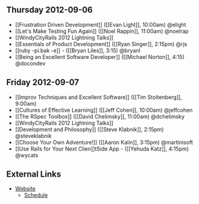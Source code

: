 ## Thursday 2012-09-06

* [[Frustration Driven Development]] ([[Evan Light]], 10:00am) @elight
* [[Let's Make Testing Fun Again]] ([[Noel Rappin]], 11:00am) @noelrap
* [[WindyCityRails 2012 Lightning Talks]]
* [[Essentials of Product Development]] ([[Ryan Singer]], 2:15pm) @rjs
* [[ruby -pi.bak -e]] - ([[Bryan Liles]], 3:15) @bryanl
* [[Being an Excellent Software Developer]] ([[Michael Norton]], 4:15) @docondev

## Friday 2012-09-07

* [[Improv Techniques and Excellent Software]] ([[Tim Stoltenberg]], 9:00am)
* [[Cultures of Effective Learning]] ([[Jeff Cohen]], 10:00am) @jeffcohen
* [[The RSpec Toolbox]] ([[David Chelimsky]], 11:00am) @dchelimsky
* [[WindyCityRails 2012 Lightning Talks]]
* [[Development and Philosophy]] ([[Steve Klabnik]], 2:15pm) @steveklabnik
* [[Choose Your Own Adventure!]] ([[Aaron Kalin]], 3:15pm) @martinisoft
* [[Use Rails for Your Next Clien]]tSide App - ([[Yehuda Katz]], 4:15pm) @wycats

## External Links

* [Website](http://windycityrails.org/)
    * [Schedule](http://windycityrails.org/schedule/)
